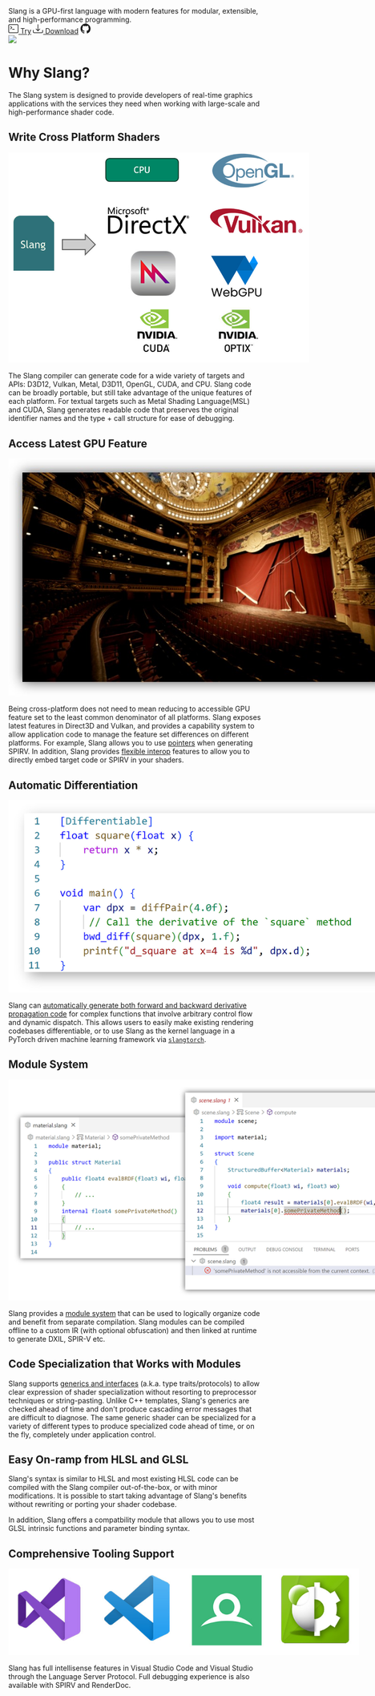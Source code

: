 <div id="banner">
<div id="bannerLeft">
    <span id="bannerText">
    Slang is a GPU-first language with modern features for modular, extensible, and high-performance programming.
    </span>
    <div id="mainPageBanerNav">
    <a class="mainPageBtn" href="/slang-playground" title="Try slang directly in your browser."><svg xmlns="http://www.w3.org/2000/svg" width="20" height="20" fill="currentColor" class="bi bi-terminal" viewBox="0 0 16 16">
  <path d="M6 9a.5.5 0 0 1 .5-.5h3a.5.5 0 0 1 0 1h-3A.5.5 0 0 1 6 9M3.854 4.146a.5.5 0 1 0-.708.708L4.793 6.5 3.146 8.146a.5.5 0 1 0 .708.708l2-2a.5.5 0 0 0 0-.708z"/>
  <path d="M2 1a2 2 0 0 0-2 2v10a2 2 0 0 0 2 2h12a2 2 0 0 0 2-2V3a2 2 0 0 0-2-2zm12 1a1 1 0 0 1 1 1v10a1 1 0 0 1-1 1H2a1 1 0 0 1-1-1V3a1 1 0 0 1 1-1z"/>
</svg> Try</a>
    <a class="mainPageBtn" href="https://github.com/shader-slang/slang/releases/latest" title="Download latest prebuilt release."><svg xmlns="http://www.w3.org/2000/svg" width="20" height="20" fill="currentColor" class="bi bi-download" viewBox="0 0 16 16">
        <path d="M.5 9.9a.5.5 0 0 1 .5.5v2.5a1 1 0 0 0 1 1h12a1 1 0 0 0 1-1v-2.5a.5.5 0 0 1 1 0v2.5a2 2 0 0 1-2 2H2a2 2 0 0 1-2-2v-2.5a.5.5 0 0 1 .5-.5"/>
        <path d="M7.646 11.854a.5.5 0 0 0 .708 0l3-3a.5.5 0 0 0-.708-.708L8.5 10.293V1.5a.5.5 0 0 0-1 0v8.793L5.354 8.146a.5.5 0 1 0-.708.708z"/>
        </svg> Download</a>
    <a class="mainPageBtn" href="https://github.com/shader-slang/slang" title="Slang GitHub Repository"><svg xmlns="http://www.w3.org/2000/svg" width="20" height="20" fill="currentColor" class="bi bi-github" viewBox="0 0 16 16">
  <path d="M8 0C3.58 0 0 3.58 0 8c0 3.54 2.29 6.53 5.47 7.59.4.07.55-.17.55-.38 0-.19-.01-.82-.01-1.49-2.01.37-2.53-.49-2.69-.94-.09-.23-.48-.94-.82-1.13-.28-.15-.68-.52-.01-.53.63-.01 1.08.58 1.23.82.72 1.21 1.87.87 2.33.66.07-.52.28-.87.51-1.07-1.78-.2-3.64-.89-3.64-3.95 0-.87.31-1.59.82-2.15-.08-.2-.36-1.02.08-2.12 0 0 .67-.21 2.2.82.64-.18 1.32-.27 2-.27s1.36.09 2 .27c1.53-1.04 2.2-.82 2.2-.82.44 1.1.16 1.92.08 2.12.51.56.82 1.27.82 2.15 0 3.07-1.87 3.75-3.65 3.95.29.25.54.73.54 1.48 0 1.07-.01 1.93-.01 2.2 0 .21.15.46.55.38A8.01 8.01 0 0 0 16 8c0-4.42-3.58-8-8-8"/>
</svg></a>
    </div>
</div>
<img id="bannerCode" src="/assets/slang-example-code.gif"/>
</div>

# Why Slang?

The Slang system is designed to provide developers of real-time graphics applications with the services they need when working with large-scale and high-performance shader code.

## Write Cross Platform Shaders
<img class="fullwidthImage" style="max-width:600px" src="/assets/cross-platform.jpg"/>

The Slang compiler can generate code for a wide variety of targets and APIs: D3D12, Vulkan, Metal, D3D11, OpenGL, CUDA, and CPU. Slang code can be broadly portable, but still take advantage of the unique features of each platform. For textual targets such as Metal Shading Language(MSL) and CUDA, Slang generates readable code that preserves the original identifier names and the type + call structure for ease of debugging.

## Access Latest GPU Feature
<img class="fullwidthImage" style="max-width:800px" src="/assets/latest-feature.jpg"/>

Being cross-platform does not need to mean reducing to accessible GPU feature set to the least common denominator of all platforms.
Slang exposes latest features in Direct3D and Vulkan, and provides a capability system to allow application code to manage the feature set differences on different platforms.
For example, Slang allows you to use [pointers](/slang/user-guide/convenience-features.html#pointers-limited) when generating SPIRV.
In addition, Slang provides [flexible interop](/slang/user-guide/a1-04-interop.html) features to allow you to directly embed target code or SPIRV in your shaders.

## Automatic Differentiation
<img class="fullwidthImage" style="max-width:800px" src="/assets/autodiff.jpg"/>

Slang can [automatically generate both forward and backward derivative propagation code](/slang/user-guide/autodiff.html) for complex functions that involve arbitrary control flow and dynamic dispatch. This allows users to easily make existing rendering codebases differentiable, or to use Slang as the kernel language in a PyTorch driven machine learning framework via [`slangtorch`](/slang/user-guide/a1-02-slangpy.html).

## Module System
<img class="fullwidthImage" style="max-width:900px" src="/assets/modules-1.jpg"/>

Slang provides a [module system](/slang/user-guide/modules.html) that can be used to logically organize code and benefit from separate compilation. Slang modules can be compiled offline to a custom IR (with optional obfuscation) and then linked at runtime to generate DXIL, SPIR-V etc.

## Code Specialization that Works with Modules

Slang supports [generics and interfaces](/slang/user-guide/interfaces-generics.html) (a.k.a. type traits/protocols) to allow clear expression of shader specialization without resorting to preprocessor techniques or string-pasting. Unlike C++ templates, Slang's generics are checked ahead of time and don't produce cascading error messages that are difficult to diagnose. The same generic shader can be specialized for a variety of different types to produce specialized code ahead of time, or on the fly, completely under application control.

## Easy On-ramp from HLSL and GLSL

Slang's syntax is similar to HLSL and most existing HLSL code can be compiled with the Slang compiler out-of-the-box, or with minor modifications. It is possible to start taking advantage of Slang's benefits without rewriting or porting your shader codebase.

In addition, Slang offers a compatbility module that allows you to use most GLSL intrinsic functions and parameter binding syntax.

## Comprehensive Tooling Support
<img class="fullwidthImage" style="max-width:700px" src="/assets/tooling-support.jpg"/>

Slang has full intellisense features in Visual Studio Code and Visual Studio through the Language Server Protocol.
Full debugging experience is also available with SPIRV and RenderDoc.